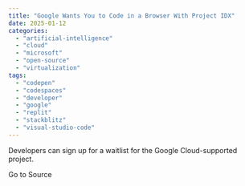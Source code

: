 ```yaml
---
title: "Google Wants You to Code in a Browser With Project IDX"
date: 2025-01-12
categories: 
  - "artificial-intelligence"
  - "cloud"
  - "microsoft"
  - "open-source"
  - "virtualization"
tags: 
  - "codepen"
  - "codespaces"
  - "developer"
  - "google"
  - "replit"
  - "stackblitz"
  - "visual-studio-code"
---
```


Developers can sign up for a waitlist for the Google Cloud-supported project.

Go to Source

